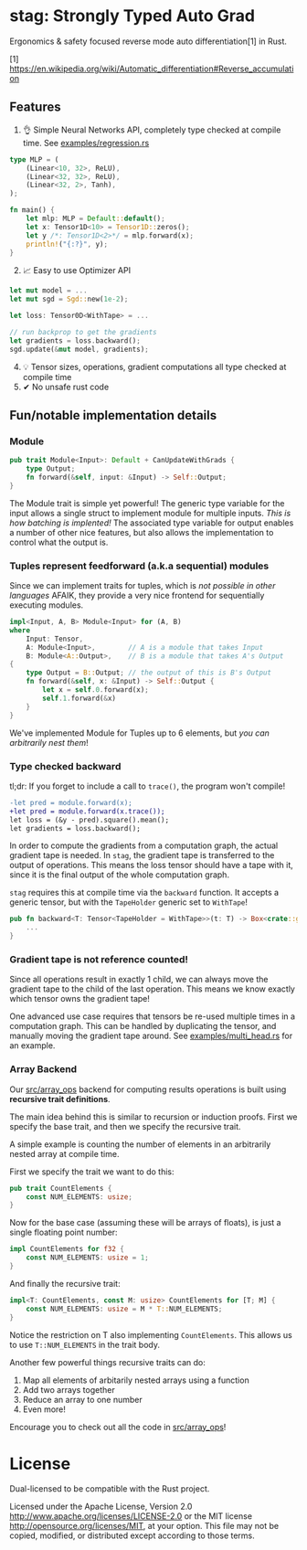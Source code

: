 # stag: Strongly Typed Auto Grad

Ergonomics & safety focused reverse mode auto differentiation[1] in Rust. 

[1] https://en.wikipedia.org/wiki/Automatic_differentiation#Reverse_accumulation

## Features

1. 👌 Simple Neural Networks API, completely type checked at compile time. See [examples/regression.rs](examples/regression.rs)

```rust
type MLP = (
    (Linear<10, 32>, ReLU),
    (Linear<32, 32>, ReLU),
    (Linear<32, 2>, Tanh),
);

fn main() {
    let mlp: MLP = Default::default();
    let x: Tensor1D<10> = Tensor1D::zeros();
    let y /*: Tensor1D<2>*/ = mlp.forward(x);
    println!("{:?}", y);
}
```

2. 📈 Easy to use Optimizer API

```rust
let mut model = ...
let mut sgd = Sgd::new(1e-2);

let loss: Tensor0D<WithTape> = ...

// run backprop to get the gradients
let gradients = loss.backward();
sgd.update(&mut model, gradients);
```

4. 💡 Tensor sizes, operations, gradient computations all type checked at compile time
5. ✔ No unsafe rust code

## Fun/notable implementation details

### Module

```rust
pub trait Module<Input>: Default + CanUpdateWithGrads {
    type Output;
    fn forward(&self, input: &Input) -> Self::Output;
}
```

The Module trait is simple yet powerful! The generic type variable for the input allows a single struct to implement module for multiple inputs. *This is how batching is implented!* The associated type variable for output enables a number of other nice features, but also allows the implementation to control what the output is.

### Tuples represent feedforward (a.k.a sequential) modules

Since we can implement traits for tuples, which is *not possible in other languages* AFAIK, they provide a very nice frontend
for sequentially executing modules.

```rust
impl<Input, A, B> Module<Input> for (A, B)
where
    Input: Tensor,
    A: Module<Input>,        // A is a module that takes Input
    B: Module<A::Output>,    // B is a module that takes A's Output
{
    type Output = B::Output; // the output of this is B's Output
    fn forward(&self, x: &Input) -> Self::Output {
        let x = self.0.forward(x);
        self.1.forward(&x)
    }
}
```

We've implemented Module for Tuples up to 6 elements, but *you can arbitrarily nest them*!

### Type checked backward

tl;dr: If you forget to include a call to `trace()`, the program won't compile!

```diff
-let pred = module.forward(x);
+let pred = module.forward(x.trace());
let loss = (&y - pred).square().mean();
let gradients = loss.backward();
```

In order to compute the gradients from a computation graph, the actual gradient tape is needed.
In `stag`, the gradient tape is transferred to the output of operations. This means the loss tensor
should have a tape with it, since it is the final output of the whole computation graph.

`stag` requires this at compile time via the `backward` function.
It accepts a generic tensor, but with the `TapeHolder` generic set to `WithTape`!

```rust
pub fn backward<T: Tensor<TapeHolder = WithTape>>(t: T) -> Box<crate::gradients::GradientTape> {
    ...
}
```

### Gradient tape is not reference counted!

Since all operations result in exactly 1 child, we can always move the gradient tape to the child of the last operation. This means we know exactly which tensor owns the gradient tape!

One advanced use case requires that tensors be re-used multiple times in a computation graph.
This can be handled by duplicating the tensor, and manually moving the gradient tape around.
See [examples/multi_head.rs](examples/multi_head.rs) for an example.

### Array Backend

Our [src/array_ops](src/array_ops/) backend for computing results operations
is built using __recursive trait definitions__.

The main idea behind this is similar to recursion or induction proofs. First we specify
the base trait, and then we specify the recursive trait.

A simple example is counting the number of elements in an arbitrarily nested array
at compile time.

First we specify the trait we want to do this:

```rust
pub trait CountElements {
    const NUM_ELEMENTS: usize;
}
```

Now for the base case (assuming these will be arrays of floats), is just a single floating point number:

```rust
impl CountElements for f32 {
    const NUM_ELEMENTS: usize = 1;
}
```

And finally the recursive trait:

```rust
impl<T: CountElements, const M: usize> CountElements for [T; M] {
    const NUM_ELEMENTS: usize = M * T::NUM_ELEMENTS;
}
```

Notice the restriction on T also implementing `CountElements`. This allows us to use `T::NUM_ELEMENTS` in the trait body.

Another few powerful things recursive traits can do:
1. Map all elements of arbitarily nested arrays using a function
2. Add two arrays together
3. Reduce an array to one number
4. Even more!

Encourage you to check out all the code in [src/array_ops](src/array_ops/)!

# License

Dual-licensed to be compatible with the Rust project.

Licensed under the Apache License, Version 2.0 http://www.apache.org/licenses/LICENSE-2.0 or the MIT license http://opensource.org/licenses/MIT, at your option. This file may not be copied, modified, or distributed except according to those terms.
